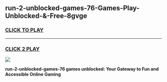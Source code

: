 
## run-2-unblocked-games-76-Games-Play-Unblocked-&-Free-8gvge
<h3>
<a href="https://premium76.site?title=run-2-unblocked-games-76&ref=24A">CLICK TO PLAY</a></h3>
<hr>

<h3>
<a href="https://premium76.site?title=run-2-unblocked-games-76&ref=24A">CLICK 2 PLAY</a>
  
</h3>

<a href="https://premium76.site?title=run-2-unblocked-games-76&ref=24A"><img src="https://clearcache.store/games.png"></a>


**run-2-unblocked-games-76 games unblocked: Your Gateway to Fun and Accessible Online Gaming**
